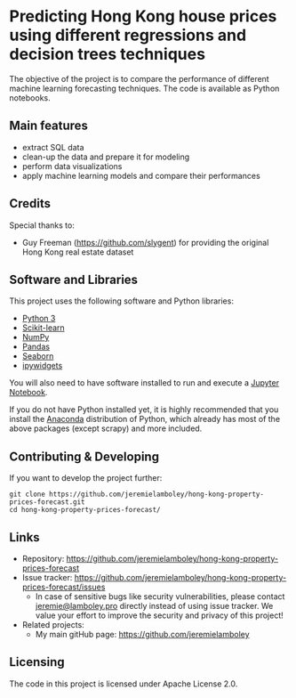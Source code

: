 # Predicting Hong Kong house prices using different regressions and decision trees techniques

The objective of the project is to compare the performance of different machine learning forecasting techniques.
The code is available as Python notebooks.

## Main features

* extract SQL data
* clean-up the data and prepare it for modeling
* perform data visualizations
* apply machine learning models and compare their performances

## Credits

Special thanks to:
* Guy Freeman (https://github.com/slygent) for providing the original Hong Kong real estate dataset

## Software and Libraries

This project uses the following software and Python libraries:

- [Python 3](https://www.python.org/download/releases/3.0/)
- [Scikit-learn](https://scikit-learn.org/stable/supervised_learning.html#supervised-learning)
- [NumPy](http://www.numpy.org/)
- [Pandas](http://pandas.pydata.org/)
- [Seaborn](http://seaborn.pydata.org/)
- [ipywidgets](https://github.com/jupyter-widgets/ipywidgets#install)

You will also need to have software installed to run and execute a [Jupyter Notebook](http://ipython.org/notebook.html).

If you do not have Python installed yet, it is highly recommended that you install the [Anaconda](http://continuum.io/downloads) distribution of Python, which already has most of the above packages (except scrapy) and more included. 

## Contributing & Developing

If you want to develop the project further:

```shell
git clone https://github.com/jeremielamboley/hong-kong-property-prices-forecast.git
cd hong-kong-property-prices-forecast/
```

## Links

- Repository: https://github.com/jeremielamboley/hong-kong-property-prices-forecast
- Issue tracker: https://github.com/jeremielamboley/hong-kong-property-prices-forecast/issues
  - In case of sensitive bugs like security vulnerabilities, please contact jeremie@lamboley.pro directly instead of using issue tracker. We value your effort to improve the security and privacy of this project!
- Related projects:
  - My main gitHub page: https://github.com/jeremielamboley

## Licensing

The code in this project is licensed under Apache License 2.0.

